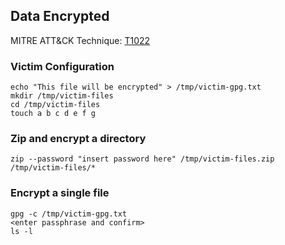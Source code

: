 ## Data Encrypted

MITRE ATT&CK Technique: [T1022](https://attack.mitre.org/wiki/Technique/T1022)

### Victim Configuration

    echo "This file will be encrypted" > /tmp/victim-gpg.txt
    mkdir /tmp/victim-files
    cd /tmp/victim-files
    touch a b c d e f g

### Zip and encrypt a directory

    zip --password "insert password here" /tmp/victim-files.zip /tmp/victim-files/*

### Encrypt a single file

    gpg -c /tmp/victim-gpg.txt
    <enter passphrase and confirm>
    ls -l
